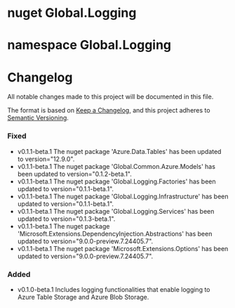 # nuget Global.Logging

# namespace Global.Logging

# Changelog

All notable changes made to this project will be documented in this file.


The format is based on [Keep a Changelog](https://keepachangelog.com/en/1.1.0/),
and this project adheres to [Semantic Versioning](https://semver.org/spec/v2.0.0.html).

### Fixed
- v0.1.1-beta.1 The nuget package 'Azure.Data.Tables' has been updated to version="12.9.0".
- v0.1.1-beta.1 The nuget package 'Global.Common.Azure.Models' has been updated to version="0.1.2-beta.1".
- v0.1.1-beta.1 The nuget package 'Global.Logging.Factories' has been updated to version="0.1.1-beta.1".
- v0.1.1-beta.1 The nuget package 'Global.Logging.Infrastructure' has been updated to version="0.1.1-beta.1".
- v0.1.1-beta.1 The nuget package 'Global.Logging.Services' has been updated to version="0.1.3-beta.1".
- v0.1.1-beta.1 The nuget package 'Microsoft.Extensions.DependencyInjection.Abstractions' has been updated to version="9.0.0-preview.7.24405.7".
- v0.1.1-beta.1 The nuget package 'Microsoft.Extensions.Options' has been updated to version="9.0.0-preview.7.24405.7".

### Added
- v0.1.0-beta.1 Includes logging functionalities that enable logging to Azure Table Storage and Azure Blob Storage.